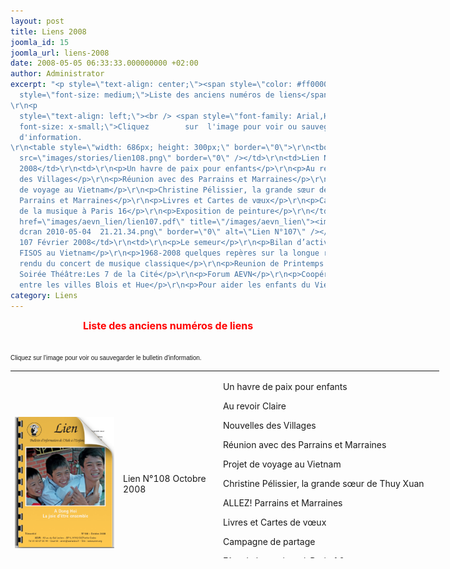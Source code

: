 ```yaml
---
layout: post
title: Liens 2008
joomla_id: 15
joomla_url: liens-2008
date: 2008-05-05 06:33:33.000000000 +02:00
author: Administrator
excerpt: "<p style=\"text-align: center;\"><span style=\"color: #ff0000;\"><strong><span
  style=\"font-size: medium;\">Liste des anciens numéros de liens</span></strong>
\r\n<p
  style=\"text-align: left;\"><br /> <span style=\"font-family: Arial,Helvetica,sans-serif;
  font-size: x-small;\">Cliquez        sur  l'image pour voir ou sauvegarder le bulletin
  d'information. 
\r\n<table style=\"width: 686px; height: 300px;\" border=\"0\">\r\n<tbody>\r\n<tr>\r\n<td><img
  src=\"images/stories/lien108.png\" border=\"0\" /></td>\r\n<td>Lien N°108 Octobre
  2008</td>\r\n<td>\r\n<p>Un havre de paix pour enfants</p>\r\n<p>Au revoir Claire</p>\r\n<p>Nouvelles
  des Villages</p>\r\n<p>Réunion avec des Parrains et Marraines</p>\r\n<p>Projet
  de voyage au Vietnam</p>\r\n<p>Christine Pélissier, la grande sœur de Thuy Xuan</p>\r\n<p>ALLEZ!
  Parrains et Marraines</p>\r\n<p>Livres et Cartes de vœux</p>\r\n<p>Campagne de partage</p>\r\n<p>Fête
  de la musique à Paris 16</p>\r\n<p>Exposition de peinture</p>\r\n</td>\r\n</tr>\r\n<tr>\r\n<td><a
  href=\"images/aevn_lien/lien107.pdf\" title=\"/images/aevn_lien\"><img src=\"images/stories/capture
  dcran 2010-05-04  21.21.34.png\" border=\"0\" alt=\"Lien N°107\" /></a></td>\r\n<td>Numéro
  107 Février 2008</td>\r\n<td>\r\n<p>Le semeur</p>\r\n<p>Bilan d’activité de la
  FISOS au Vietnam</p>\r\n<p>1968-2008 quelques repères sur la longue route</p>\r\n<p>Compte
  rendu du concert de musique classique</p>\r\n<p>Reunion de Printemps Invitation
  Soirée Théâtre:Les 7 de la Cité</p>\r\n<p>Forum AEVN</p>\r\n<p>Coopération
  entre les villes Blois et Hue</p>\r\n<p>Pour aider les enfants du Vietnam</p>\r\n</td>\r\n</tr>\r\n</tbody>\r\n</table>"
category: Liens
---
```

<p style="text-align: center;"><span style="color: #ff0000;"><strong><span style="font-size: medium;">Liste des anciens numéros de liens</span></strong>

<p style="text-align: left;"><br /> <span style="font-family: Arial,Helvetica,sans-serif; font-size: x-small;">Cliquez        sur  l'image pour voir ou sauvegarder le bulletin d'information. 

<table style="width: 686px; height: 300px;" border="0">
<tbody>
<tr>
<td><img src="/assets/images/stories/lien108.png" border="0" /></td>
<td>Lien N°108 Octobre 2008</td>
<td>
<p>Un havre de paix pour enfants</p>
<p>Au revoir Claire</p>
<p>Nouvelles des Villages</p>
<p>Réunion avec des Parrains et Marraines</p>
<p>Projet de voyage au Vietnam</p>
<p>Christine Pélissier, la grande sœur de Thuy Xuan</p>
<p>ALLEZ! Parrains et Marraines</p>
<p>Livres et Cartes de vœux</p>
<p>Campagne de partage</p>
<p>Fête de la musique à Paris 16</p>
<p>Exposition de peinture</p>
</td>
</tr>
<tr>
<td><a href="/assets/images/aevn_lien/lien107.pdf" title="/images/aevn_lien"><img src="/assets/images/stories/capture dcran 2010-05-04  21.21.34.png" border="0" alt="Lien N°107" /></a></td>
<td>Numéro 107 Février 2008</td>
<td>
<p>Le semeur</p>
<p>Bilan d’activité de la FISOS au Vietnam</p>
<p>1968-2008 quelques repères sur la longue route</p>
<p>Compte rendu du concert de musique classique</p>
<p>Reunion de Printemps Invitation Soirée Théâtre:Les 7 de la Cité</p>
<p>Forum AEVN</p>
<p>Coopération entre les villes Blois et Hue</p>
<p>Pour aider les enfants du Vietnam</p>
</td>
</tr>
</tbody>
</table>
